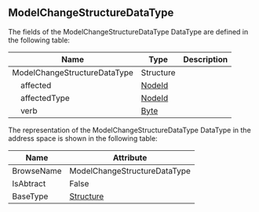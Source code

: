 <!-- datatype -->
## ModelChangeStructureDataType
<!-- end of description -->
The fields of the ModelChangeStructureDataType DataType are defined in the following table:  

|Name|Type|Description|
|---|---|---|
|ModelChangeStructureDataType|Structure||
|&nbsp;&nbsp;&nbsp;&nbsp;affected|[NodeId](../../../Part3/DataTypes/NodeId/readme.md)||
|&nbsp;&nbsp;&nbsp;&nbsp;affectedType|[NodeId](../../../Part3/DataTypes/NodeId/readme.md)||
|&nbsp;&nbsp;&nbsp;&nbsp;verb|[Byte](../../../Part3/DataTypes/Byte/readme.md)||

The representation of the ModelChangeStructureDataType DataType in the address space is shown in the following table:  

|Name|Attribute|
|---|---|
|BrowseName|ModelChangeStructureDataType|
|IsAbtract|False|
|BaseType|[Structure](../../../Part3/DataTypes/Structure/readme.md)|

